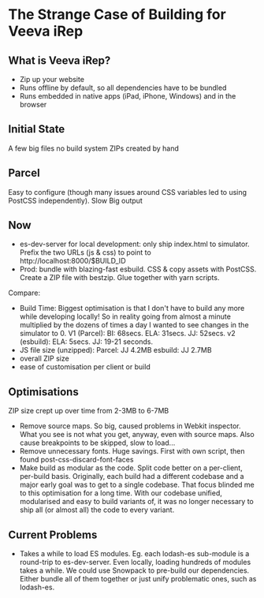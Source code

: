 # The Strange Case of Building for Veeva iRep

## What is Veeva iRep?

- Zip up your website
- Runs offline by default, so all dependencies have to be bundled
- Runs embedded in native apps (iPad, iPhone, Windows) and in the browser

## Initial State

A few big files
no build system
ZIPs created by hand

## Parcel

Easy to configure (though many issues around CSS variables led to using PostCSS independently).
Slow
Big output

## Now

- es-dev-server for local development: only ship index.html to simulator. Prefix the two URLs (js & css) to point to http://localhost:8000/$BUILD_ID
- Prod: bundle with blazing-fast esbuild. CSS & copy assets with PostCSS. Create a ZIP file with bestzip. Glue together with yarn scripts.

Compare:
- Build Time: 
Biggest optimisation is that I don't have to build any more while developing locally! So in reality going from almost a minute multiplied by the dozens of times a day I wanted to see changes in the simulator to 0.
V1 (Parcel):
BI: 68secs. 
ELA: 31secs. 
JJ: 52secs.
v2 (esbuild):
ELA: 5secs.
JJ: 19-21 seconds.
- JS file size (unzipped): 
Parcel: 
JJ 4.2MB
esbuild: 
JJ 2.7MB
- overall ZIP size
- ease of customisation per client or build

## Optimisations

ZIP size crept up over time from 2-3MB to 6-7MB
- Remove source maps. So big, caused problems in Webkit inspector. What you see is not what you get, anyway, even with source maps. Also cause breakpoints to be skipped, slow to load...
- Remove unnecessary fonts. Huge savings. First with own script, then found post-css-discard-font-faces
- Make build as modular as the code. Split code better on a per-client, per-build basis. Originally, each build had a different codebase and a major early goal was to get to a single codebase. That focus blinded me to this optimisation for a long time. With our codebase unified, modularised and easy to build variants of, it was no longer necessary to ship all (or almost all) the code to every variant.

## Current Problems

- Takes a while to load ES modules. Eg. each lodash-es sub-module is a round-trip to es-dev-server. Even locally, loading hundreds of modules takes a while. We could use Snowpack to pre-build our dependencies. Either bundle all of them together or just unify problematic ones, such as lodash-es.